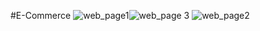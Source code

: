 #E-Commerce
![web_page1](https://github.com/Toufiqul314/e_commerce/assets/49118001/9e4279d5-46b4-49b9-b10b-984427e6e3a0)![web_page 3](https://github.com/Toufiqul314/e_commerce/assets/49118001/439c3ade-a1bb-4201-a609-bb0f63e5e725)
![web_page2](https://github.com/Toufiqul314/e_commerce/assets/49118001/6fd1958e-2157-43e8-8501-4f15bfea2182)
